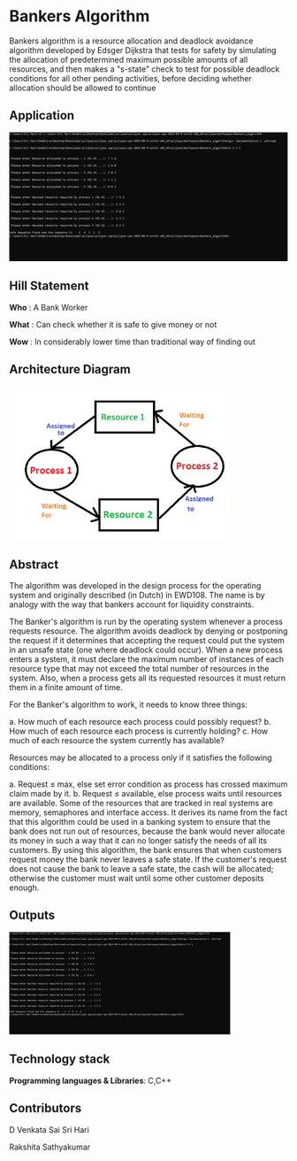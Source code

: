 # Bankers Algorithm
Bankers algorithm is a resource allocation and deadlock avoidance algorithm 
developed by Edsger Dijkstra that tests for safety by simulating the allocation of predetermined 
maximum possible amounts of all resources, and then makes a "s-state" check to test for possible 
deadlock conditions for all other pending activities, before deciding whether allocation should 
be allowed to continue

## Application

<img width="800" alt="architecture" src="unnamed.png">



## Hill Statement
 **Who** : A Bank Worker 
 
 **What** : Can check whether it is safe to give money or not
 
 **Wow** : In considerably lower time than traditional way of finding out
 
 ## Architecture Diagram

<img width="400" alt="architecture" src="deadlock.png">


## Abstract

The algorithm was developed in the design process for the operating system and
originally described (in Dutch) in EWD108. The name is by analogy with the way that bankers
account for liquidity constraints.

The Banker's algorithm is run by the operating system whenever a process requests
resource. The algorithm avoids deadlock by denying or postponing the request if it determines
that accepting the request could put the system in an unsafe state (one where deadlock could
occur). When a new process enters a system, it must declare the maximum number of instances
of each resource type that may not exceed the total number of resources in the system. Also,
when a process gets all its requested resources it must return them in a finite amount of time.

For the Banker's algorithm to work, it needs to know three things:

a. How much of each resource each process could possibly request?
b. How much of each resource each process is currently holding?
c. How much of each resource the system currently has available?

Resources may be allocated to a process only if it satisfies the following conditions:

a. Request ≤ max, else set error condition as process has crossed maximum claim made by
it.
b. Request ≤ available, else process waits until resources are available.
Some of the resources that are tracked in real systems are memory, semaphores and interface
access. It derives its name from the fact that this algorithm could be used in a banking system to
ensure that the bank does not run out of resources, because the bank would never allocate its
money in such a way that it can no longer satisfy the needs of all its customers. By using this
algorithm, the bank ensures that when customers request money the bank never leaves a safe
state. If the customer's request does not cause the bank to leave a safe state, the cash will be
allocated; otherwise the customer must wait until some other customer deposits enough.

## Outputs


<img width="400" alt="architecture" src="unnamed.png">

## Technology stack
**Programming languages & Libraries**: C,C++



## Contributors

D Venkata Sai Sri Hari

Rakshita Sathyakumar
